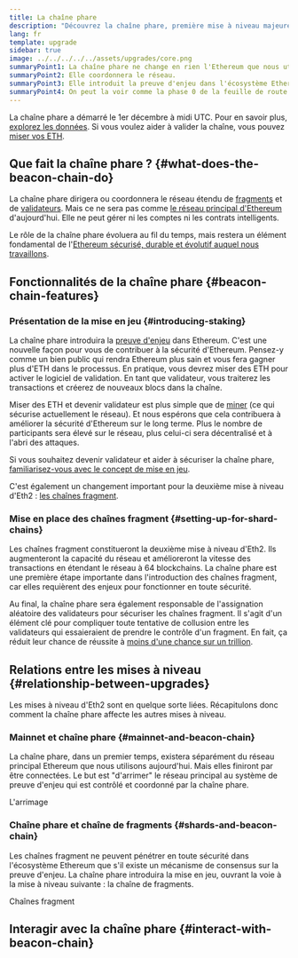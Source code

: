 ```yaml
---
title: La chaîne phare
description: "Découvrez la chaîne phare, première mise à niveau majeure Eth2 d'Ethereum."
lang: fr
template: upgrade
sidebar: true
image: ../../../../../assets/upgrades/core.png
summaryPoint1: La chaîne phare ne change en rien l'Ethereum que nous utilisons aujourd'hui.
summaryPoint2: Elle coordonnera le réseau.
summaryPoint3: Elle introduit la preuve d'enjeu dans l'écosystème Ethereum.
summaryPoint4: On peut la voir comme la phase 0 de la feuille de route.
---
```


<UpgradeStatus isShipped date="Expédié!">
    La chaîne phare a démarré le 1er décembre à midi UTC. Pour en savoir plus, <a href="https://beaconscan.com/">explorez les données</a>. Si vous voulez aider à valider la chaîne, vous pouvez <a href="/staking/">miser vos ETH</a>.
</UpgradeStatus>

## Que fait la chaîne phare ? {#what-does-the-beacon-chain-do}

La chaîne phare dirigera ou coordonnera le réseau étendu de [fragments](/upgrades/shard-chains/) et de [validateurs](/staking/). Mais ce ne sera pas comme [le réseau principal d'Ethereum](/glossary/#mainnet) d'aujourd'hui. Elle ne peut gérer ni les comptes ni les contrats intelligents.

Le rôle de la chaîne phare évoluera au fil du temps, mais restera un élément fondamental de l'[Ethereum sécurisé, durable et évolutif auquel nous travaillons](/upgrades/vision/).

## Fonctionnalités de la chaîne phare {#beacon-chain-features}

### Présentation de la mise en jeu {#introducing-staking}

La chaîne phare introduira la [preuve d'enjeu](/developers/docs/consensus-mechanisms/pos/) dans Ethereum. C'est une nouvelle façon pour vous de contribuer à la sécurité d'Ethereum. Pensez-y comme un bien public qui rendra Ethereum plus sain et vous fera gagner plus d'ETH dans le processus. En pratique, vous devrez miser des ETH pour activer le logiciel de validation. En tant que validateur, vous traiterez les transactions et créerez de nouveaux blocs dans la chaîne.

Miser des ETH et devenir validateur est plus simple que de [miner](/developers/docs/mining/) (ce qui sécurise actuellement le réseau). Et nous espérons que cela contribuera à améliorer la sécurité d'Ethereum sur le long terme. Plus le nombre de participants sera élevé sur le réseau, plus celui-ci sera décentralisé et à l'abri des attaques.

<InfoBanner emoji=":money_bag:">
Si vous souhaitez devenir validateur et aider à sécuriser la chaîne phare, <a href="/staking/">familiarisez-vous avec le concept de mise en jeu</a>.
</InfoBanner>

C'est également un changement important pour la deuxième mise à niveau d'Eth2 : [les chaînes fragment](/upgrades/shard-chains/).

### Mise en place des chaînes fragment {#setting-up-for-shard-chains}

Les chaînes fragment constitueront la deuxième mise à niveau d'Eth2. Ils augmenteront la capacité du réseau et amélioreront la vitesse des transactions en étendant le réseau à 64 blockchains. La chaîne phare est une première étape importante dans l'introduction des chaînes fragment, car elles requièrent des enjeux pour fonctionner en toute sécurité.

Au final, la chaîne phare sera également responsable de l'assignation aléatoire des validateurs pour sécuriser les chaînes fragment. Il s'agit d'un élément clé pour compliquer toute tentative de collusion entre les validateurs qui essaieraient de prendre le contrôle d'un fragment. En fait, ça réduit leur chance de réussite à [ moins d'une chance sur un trillion](https://medium.com/@chihchengliang/minimum-committee-size-explained-67047111fa20).

## Relations entre les mises à niveau {#relationship-between-upgrades}

Les mises à niveau d'Eth2 sont en quelque sorte liées. Récapitulons donc comment la chaîne phare affecte les autres mises à niveau.

### Mainnet et chaîne phare {#mainnet-and-beacon-chain}

La chaîne phare, dans un premier temps, existera séparément du réseau principal Ethereum que nous utilisons aujourd'hui. Mais elles finiront par être connectées. Le but est "d'arrimer" le réseau principal au système de preuve d'enjeu qui est contrôlé et coordonné par la chaîne phare.

<ButtonLink to="/upgrades/merge/">L'arrimage</ButtonLink>

### Chaîne phare et chaîne de fragments {#shards-and-beacon-chain}

Les chaînes fragment ne peuvent pénétrer en toute sécurité dans l'écosystème Ethereum que s'il existe un mécanisme de consensus sur la preuve d'enjeu. La chaîne phare introduira la mise en jeu, ouvrant la voie à la mise à niveau suivante : la chaîne de fragments.

<ButtonLink to="/upgrades/shard-chains/">Chaînes fragment</ButtonLink>

<Divider />

## Interagir avec la chaîne phare {#interact-with-beacon-chain}

<Eth2BeaconChainActions />

